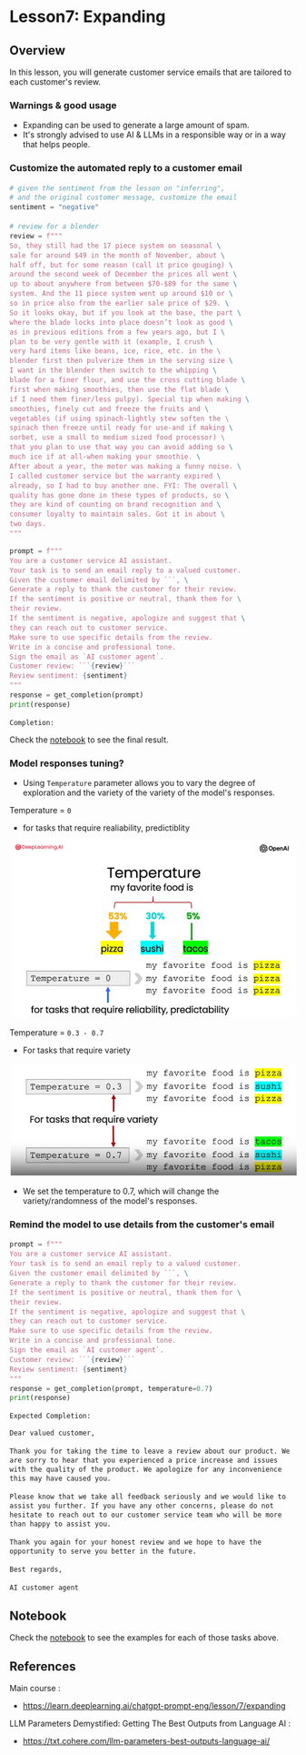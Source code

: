 # Lesson7: Expanding


## Overview

In this lesson, you will generate customer service emails that are tailored to each customer's review.

### Warnings & good usage

- Expanding can be used to generate a large amount of spam. 
- It's strongly advised to use AI & LLMs in a responsible way or in a way that helps people.

### Customize the automated reply to a customer email

```python
# given the sentiment from the lesson on "inferring",
# and the original customer message, customize the email
sentiment = "negative"

# review for a blender
review = f"""
So, they still had the 17 piece system on seasonal \
sale for around $49 in the month of November, about \
half off, but for some reason (call it price gouging) \
around the second week of December the prices all went \
up to about anywhere from between $70-$89 for the same \
system. And the 11 piece system went up around $10 or \
so in price also from the earlier sale price of $29. \
So it looks okay, but if you look at the base, the part \
where the blade locks into place doesn’t look as good \
as in previous editions from a few years ago, but I \
plan to be very gentle with it (example, I crush \
very hard items like beans, ice, rice, etc. in the \ 
blender first then pulverize them in the serving size \
I want in the blender then switch to the whipping \
blade for a finer flour, and use the cross cutting blade \
first when making smoothies, then use the flat blade \
if I need them finer/less pulpy). Special tip when making \
smoothies, finely cut and freeze the fruits and \
vegetables (if using spinach-lightly stew soften the \ 
spinach then freeze until ready for use-and if making \
sorbet, use a small to medium sized food processor) \ 
that you plan to use that way you can avoid adding so \
much ice if at all-when making your smoothie. \
After about a year, the motor was making a funny noise. \
I called customer service but the warranty expired \
already, so I had to buy another one. FYI: The overall \
quality has gone done in these types of products, so \
they are kind of counting on brand recognition and \
consumer loyalty to maintain sales. Got it in about \
two days.
"""
```

```python
prompt = f"""
You are a customer service AI assistant.
Your task is to send an email reply to a valued customer.
Given the customer email delimited by ```, \
Generate a reply to thank the customer for their review.
If the sentiment is positive or neutral, thank them for \
their review.
If the sentiment is negative, apologize and suggest that \
they can reach out to customer service. 
Make sure to use specific details from the review.
Write in a concise and professional tone.
Sign the email as `AI customer agent`.
Customer review: ```{review}```
Review sentiment: {sentiment}
"""
response = get_completion(prompt)
print(response)
```

`Completion:`

Check the [notebook](./lab/l7-expanding.ipynb) to see the final result.


### Model responses tuning? 

- Using `Temperature` parameter allows you to vary the degree of exploration and the variety of the variety of the model's responses.

Temperature = `0`
- for tasks that require realiability, predictiblity 

<img src="./img/l7-temp0.png" width="600" style="border:0px solid #FFFFFF; padding:1px; margin:1px">

Temperature = `0.3 - 0.7`
- For tasks that require variety

<img src="./img/l7-temp1.png" width="600" style="border:0px solid #FFFFFF; padding:1px; margin:1px">

- We set the temperature to 0.7, which will change the variety/randomness of the model's responses.


### Remind the model to use details from the customer's email 

```python
prompt = f"""
You are a customer service AI assistant.
Your task is to send an email reply to a valued customer.
Given the customer email delimited by ```, \
Generate a reply to thank the customer for their review.
If the sentiment is positive or neutral, thank them for \
their review.
If the sentiment is negative, apologize and suggest that \
they can reach out to customer service. 
Make sure to use specific details from the review.
Write in a concise and professional tone.
Sign the email as `AI customer agent`.
Customer review: ```{review}```
Review sentiment: {sentiment}
"""
response = get_completion(prompt, temperature=0.7)
print(response)
```


`Expected Completion:` 

```
Dear valued customer,

Thank you for taking the time to leave a review about our product. We are sorry to hear that you experienced a price increase and issues with the quality of the product. We apologize for any inconvenience this may have caused you.

Please know that we take all feedback seriously and we would like to assist you further. If you have any other concerns, please do not hesitate to reach out to our customer service team who will be more than happy to assist you.

Thank you again for your honest review and we hope to have the opportunity to serve you better in the future.

Best regards,

AI customer agent
``` 

## Notebook

Check the [notebook](./lab/l7-expanding.ipynb) to see the examples for each of those tasks above.


## References

Main course : 
- https://learn.deeplearning.ai/chatgpt-prompt-eng/lesson/7/expanding

LLM Parameters Demystified: Getting The Best Outputs from Language AI : 
- https://txt.cohere.com/llm-parameters-best-outputs-language-ai/